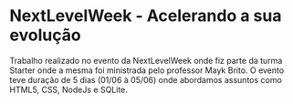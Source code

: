 # NextLevelWeek - Acelerando a sua evolução

Trabalho realizado no evento da NextLevelWeek onde fiz parte da turma Starter onde a mesma foi ministrada pelo professor Mayk Brito. 
O evento teve duração de 5 dias (01/06 à 05/06) onde abordamos assuntos como HTML5, CSS, NodeJs e SQLite.
